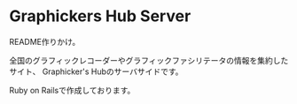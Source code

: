 # Graphickers Hub Server
README作りかけ。

全国のグラフィックレコーダーやグラフィックファシリテータの情報を集約したサイト、
Graphicker's Hubのサーバサイドです。

Ruby on Railsで作成しております。